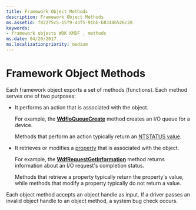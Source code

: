 ```yaml
---
title: Framework Object Methods
description: Framework Object Methods
ms.assetid: f82275c5-15f9-43f5-91bb-b83446526c28
keywords:
- framework objects WDK KMDF , methods
ms.date: 04/20/2017
ms.localizationpriority: medium
---
```


# Framework Object Methods





Each framework object exports a set of methods (functions). Each method serves one of two purposes:

-   It performs an action that is associated with the object.

    For example, the [**WdfIoQueueCreate**](https://docs.microsoft.com/windows-hardware/drivers/ddi/content/wdfio/nf-wdfio-wdfioqueuecreate) method creates an I/O queue for a device.

    Methods that perform an action typically return an [NTSTATUS value](https://docs.microsoft.com/windows-hardware/drivers/kernel/ntstatus-values).

-   It retrieves or modifies a [property](framework-object-properties.md) that is associated with the object.

    For example, the [**WdfRequestGetInformation**](https://docs.microsoft.com/windows-hardware/drivers/ddi/content/wdfrequest/nf-wdfrequest-wdfrequestgetinformation) method returns information about an I/O request's completion status.

    Methods that retrieve a property typically return the property's value, while methods that modify a property typically do not return a value.

Each object method accepts an object handle as input. If a driver passes an invalid object handle to an object method, a system bug check occurs.

 

 





